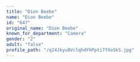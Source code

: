 ```yaml
---
title: "Dion Beebe"
name: "Dion Beebe"
id: "647"
original_name: "Dion Beebe"
known_for_department: "Camera"
gender: "2"
adult: "false"
profile_path: "/q24Jkyu8VclqhdYhPpti7fXoSkS.jpg"
---
```

